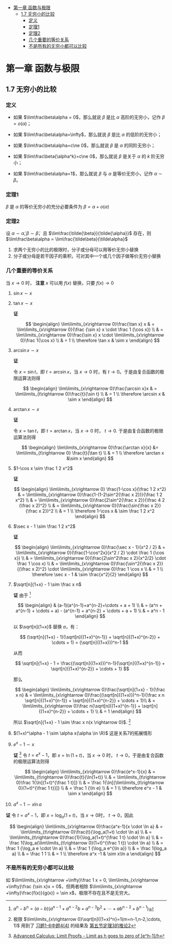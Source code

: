 - [第一章 函数与极限](#第一章-函数与极限)
	- [1.7 无穷小的比较](#17-无穷小的比较)
		- [定义](#定义)
		- [定理1](#定理1)
		- [定理2](#定理2)
		- [几个重要的等价关系](#几个重要的等价关系)
		- [不是所有的无穷小都可以比较](#不是所有的无穷小都可以比较)


# 第一章 函数与极限

## 1.7 无穷小的比较

### 定义

* 如果 $\lim\frac\beta\alpha = 0$，那么就说 $\beta$ 是比 $\alpha$ 高阶的无穷小，记作 $\beta = o(\alpha)$；

* 如果 $\lim\frac\beta\alpha=\infty$，那么就说 $\beta$ 是比 $\alpha$ 的低阶的无穷小；

* 如果 $\lim\frac\beta\alpha=c\ne 0$，那么就说 $\beta$ 是 $\alpha$ 的同阶无穷小；

* 如果 $\lim\frac\beta{\alpha^k}=c\ne 0$，那么就说 $\beta$ 是关于 $\alpha$ 的 $k$ 阶无穷小；

* 如果 $\lim\frac\beta\alpha=1$，那么就说 $\beta$ 与 $\alpha$ 是等价无穷小，记作 $\alpha \sim \beta$。

### 定理1 

$\beta$ 是 $\alpha$ 的等价无穷小的充分必要条件为 $\beta = \alpha + o(\alpha)$

### 定理2 

设 $\alpha \sim \tilde{\alpha}, \beta \sim \tilde{\beta}$，且 $\lim\frac{\tilde{\beta}}{\tilde{\alpha}}$ 存在，则 $\lim\frac\beta\alpha = \lim\frac{\tilde\beta}{\tilde\alpha}$

1. 求两个无穷小的比的极限时，分子或分母可以用等价无穷小替换
2. 分子或分母是若干因子的乘积，可对其中一个或几个因子做等价无穷小替换


### 几个重要的等价关系

当 $x\rightarrow 0$ 时， **注意** $x$ 可以用 $f(x)$ 替换，只要 $f(x) \rightarrow 0$ 

1. $\sin x \sim x$

2. $\tan x \sim x$
   
   **证** 

   $$
   \begin{align}
   \lim\limits_{x\rightarrow 0}\frac{\tan x} x & = \lim\limits_{x\rightarrow 0}(\frac {\sin x} x \cdot \frac 1 {\cos x}) \\
   & = \lim\limits_{x\rightarrow 0}\frac{\sin x} x \cdot \lim\limits_{x\rightarrow 0}\frac 1{\cos x} \\
   & = 1 \\
   \therefore \tan x & \sim x
   \end{align}
   $$

3. $\arcsin x \sim x$
   
   **证**

   令 $x=\sin t$，即 $t=\arcsin x$，当 $x\rightarrow 0$ 时，有 $t\rightarrow 0$。于是由复合函数的极限运算法则得

   $$
   \begin{align}
   \lim\limits_{x\rightarrow 0}\frac{\arcsin x}x & = \lim\limits_{t\rightarrow 0}\frac{t}{\sin t} \\
   & = 1 \\
   \therefore \arcsin x & \sim x
   \end{align}
   $$


4. $\arctan x \sim x$
   
   **证** 
	
   令 $x=\tan t$，即 $t=\arctan x$，当 $x\rightarrow 0$ 时， $t\rightarrow 0$. 于是由复合函数的极限运算法则得

   $$
   \begin{align}
   \lim\limits_{x\rightarrow 0}\frac{\arctan x}{x} &= \lim\limits_{t\rightarrow 0} \frac{t}{\tan t} \\
   & = 1 \\
   \therefore \arctan x &\sim x
   \end{align}
   $$

5. $1-\cos x \sim \frac 1 2 x^2$

   **证**

   $$
   \begin{align}
   \lim\limits_{x\rightarrow 0} \frac{1-\cos x}{\frac 1 2 x^2} & = \lim\limits_{x\rightarrow 0}\frac{1-(1-2\sin^2{\frac x 2})}{\frac 1 2 x^2} \\
   & = \lim\limits_{x\rightarrow 0}\frac{2\sin^2{\frac x 2}}{\frac 4 2 (\frac x 2)^2} \\
   & = \lim\limits_{x\rightarrow 0}(\frac{\sin{\frac x 2}}{\frac x 2})^2 \\
   & = 1 \\
   \therefore 1-\cos x & \sim \frac 1 2 x^2
   \end{align}
   $$


6. $\sec x - 1 \sim \frac 1 2 x^2$
    
   **证**

   $$
   \begin{align}
   \lim\limits_{x\rightarrow 0}\frac{\sec x - 1}{x^2 / 2} & = \lim\limits_{x\rightarrow 0}(\frac{1-\cos^2x}{x^2 / 2} \cdot \frac 1 {\cos x}) \\
   & = \lim\limits_{x\rightarrow 0}(\frac{2\sin^2\frac x 2}{x^2/2} \cdot \frac 1 \cos x) \\
   & = \lim\limits_{x\rightarrow 0}\frac{\sin^2{\frac x 2}}{(\frac x 2)^2} \cdot \lim\limits_{x\rightarrow 0}\frac 1 \cos x \\
   & = 1 \\
   \therefore \sec x - 1 & \sim \frac{x^2}{2}
   \end{align}
   $$

7. $\sqrt[n]{1+x} - 1 \sim \frac x n$

   **证** 由于 [^1]

   $$
   \begin{align}
   & (a-1)(a^{n-1}+a^{n-2}+\cdots + a + 1) \\
   & = (a^n + a^{n-1} + \cdots + a) - (a^{n-1} + a^{n-2} + \cdots + a + 1) \\
   & = a^n - 1
   \end{align}
   $$

   以 $\sqrt[n]{1+x}$ 替换 $a$，有：

   $$
   (\sqrt[n]{1+x} - 1)(\sqrt[n]{(1+x)^{n-1}} + \sqrt[n]{(1+x)^{n-2}} + \cdots + 1) = (\sqrt[n]{(1+x)})^n-1
   $$

   从而

   $$
   \sqrt[n]{1+x} - 1 = \frac{(\sqrt[n]{(1+x)})^n-1}{\sqrt[n]{(1+x)^{n-1}} + \sqrt[n]{(1+x)^{n-2}} + \cdots + 1}
   $$

   那么

   $$
   \begin{align}
   \lim\limits_{x\rightarrow 0}\frac{\sqrt[n]{1+x} - 1}{\frac x n} & = \lim\limits_{x\rightarrow 0}\frac{(\sqrt[n]{(1+x)})^n-1}{\frac x n \sqrt[n]{(1+x)^{n-1}} + \sqrt[n]{(1+x)^{n-2}} + \cdots + 1}\\
   & = \lim\limits_{x\rightarrow 0}\frac n{\sqrt[n]{(1+x)^{n-1}} + \sqrt[n]{(1+x)^{n-2}} + \cdots + 1} \\
   & = 1
   \end{align}
   $$

   所以 $\sqrt[n]{1+x} - 1 \sim \frac x n(x \rightarrow 0)$. [^2]

8. $(1+x)^\alpha - 1 \sim \alpha x(\alpha \in \R)$ 这是关系7的拓展情形

9. $e^x - 1 \sim x$

   **证** [^3] 令 $t=e^x-1$，即 $x=\ln (1+t)$，当 $x\rightarrow 0$ 时， $t\rightarrow 0$，于是由复合函数的极限运算法则得

   $$
   \begin{align}
   \lim\limits_{x\rightarrow 0}\frac{e^x-1}{x} & =  \lim\limits_{t\rightarrow 0}\frac{t}{\ln(1+t)} \\
   & = \lim\limits_{t\rightarrow 0}\frac 1{\ln[(1+t)^{\frac 1 t}]} \\
   & = \frac 1{\ln[{\lim\limits_{t\rightarrow 0}(1+t)^{\frac 1 t}}]} \\
   & = \frac 1 {\ln e} \\
   & = 1 \\
   \therefore e^x - 1 & \sim x
   \end{align}
   $$

10. $a^x - 1 \sim x \ln a$

   **证** 令 $t=a^x-1$，即 $x=\log_a (1+t)$，当 $x\rightarrow 0$时， $t\rightarrow 0$，因此

   $$
   \begin{align}
   \lim\limits_{x\rightarrow 0}\frac{a^x-1}{x \cdot \ln a} & = \lim\limits_{t\rightarrow 0}\frac{t}{\log_a(1+t) \cdot \ln a} \\
   & = \lim\limits_{t\rightarrow 0}\frac{1}{\log_a(1+t)^{\frac 1 t} \cdot \ln a} \\
   & = \frac 1{\log_a(\lim\limits_{t\rightarrow 0}(1+t)^{\frac 1 t}) \cdot \ln a} \\
   & = \frac 1 {\log_a e \cdot \ln a} \\
   & = \frac 1 {\log_a e^{\ln a}} \\
   & = \frac 1{log_a a} \\
   & = \frac 1 1 \\
   & = 1 \\
   \therefore a^x -1 & \sim x\ln a
   \end{align}
   $$



### 不是所有的无穷小都可以比较

如 $\lim\limits_{x\rightarrow +\infty}\frac 1 x = 0, \lim\limits_{x\rightarrow +\infty}\frac {\sin x}x = 0$，但两者相除 $\lim\limits_{x\rightarrow +\infty}\frac{f(x)}{g(x)} = \sin x$，极限不存在且不是无穷大。







[^1]: $a^n - b^n = (a-b)(a^{n-1} + a^{n-2}b + a^{n-3}b^2 + \cdots + ab^{n-2} + b^{n-1})$

[^2]: 极限 $\lim\limits_{x\rightarrow 0}\sqrt[n]{(1+x)^n}=1(m=n-1,n-2,\cdots, 1)$ 用到了 [习题1-6中题4(4)](./1.6%20%E6%9E%81%E9%99%90%E5%AD%98%E5%9C%A8%E5%87%86%E5%88%99%20%E4%B8%A4%E4%B8%AA%E9%87%8D%E8%A6%81%E6%9E%81%E9%99%90.md#p4-4) 的结果及 [第五节定理3的推论2](./1.5%20%E6%9E%81%E9%99%90%E8%BF%90%E7%AE%97%E6%B3%95%E5%88%99.md#theorem3inference3)

[^3]: [Advanced Calculus: Limit Proofs - Limit as h goes to zero of [e^h-1]/h](https://www.youtube.com/watch?v=qWw8VnzTddg)
